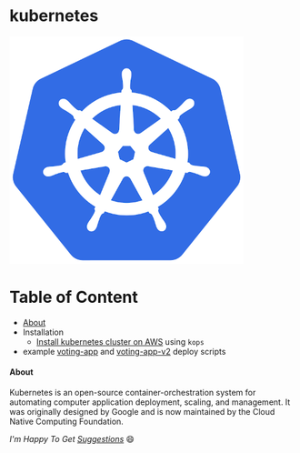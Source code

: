 # kubernetes

![kubernetes](img/Kubernetes_logo.png)

Table of Content
================
<!--ts-->
* [About](#about)
* Installation
  * [Install kubernetes cluster on AWS](installation/install_kubernetes_cluster_on_aws_use_kops.md) using `kops`
* example [voting-app](voting-app) and [voting-app-v2](voting-app-v2) deploy scripts
<!--te-->
<a name="about"></a>

#### About

Kubernetes is an open-source container-orchestration system for automating computer application deployment, scaling, and management. It was originally designed by Google and is now maintained by the Cloud Native Computing Foundation.

_I'm Happy To Get [Suggestions](https://forms.gle/TbfdXQ5H3a3oSTjo6)_ :smile:
